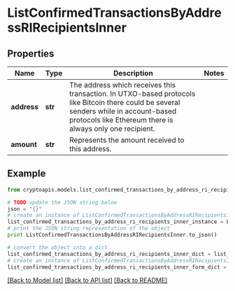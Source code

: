 # ListConfirmedTransactionsByAddressRIRecipientsInner


## Properties
Name | Type | Description | Notes
------------ | ------------- | ------------- | -------------
**address** | **str** | The address which receives this transaction. In UTXO-based protocols like Bitcoin there could be several senders while in account-based protocols like Ethereum there is always only one recipient. | 
**amount** | **str** | Represents the amount received to this address. | 

## Example

```python
from cryptoapis.models.list_confirmed_transactions_by_address_ri_recipients_inner import ListConfirmedTransactionsByAddressRIRecipientsInner

# TODO update the JSON string below
json = "{}"
# create an instance of ListConfirmedTransactionsByAddressRIRecipientsInner from a JSON string
list_confirmed_transactions_by_address_ri_recipients_inner_instance = ListConfirmedTransactionsByAddressRIRecipientsInner.from_json(json)
# print the JSON string representation of the object
print ListConfirmedTransactionsByAddressRIRecipientsInner.to_json()

# convert the object into a dict
list_confirmed_transactions_by_address_ri_recipients_inner_dict = list_confirmed_transactions_by_address_ri_recipients_inner_instance.to_dict()
# create an instance of ListConfirmedTransactionsByAddressRIRecipientsInner from a dict
list_confirmed_transactions_by_address_ri_recipients_inner_form_dict = list_confirmed_transactions_by_address_ri_recipients_inner.from_dict(list_confirmed_transactions_by_address_ri_recipients_inner_dict)
```
[[Back to Model list]](../README.md#documentation-for-models) [[Back to API list]](../README.md#documentation-for-api-endpoints) [[Back to README]](../README.md)


